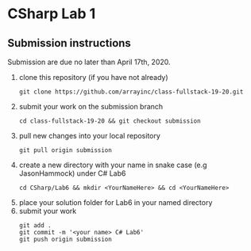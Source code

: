 # CSharp Lab 1

## Submission instructions

Submission are due no later than April 17th, 2020.

1. clone this repository (if you have not already)
   ```
   git clone https://github.com/arrayinc/class-fullstack-19-20.git
   ```
2. submit your work on the submission branch
   ```
   cd class-fullstack-19-20 && git checkout submission
   ```
3. pull new changes into your local repository
   ```
   git pull origin submission
   ```
4. create a new directory with your name in snake case (e.g JasonHammock) under C# Lab6
   ```
   cd CSharp/Lab6 && mkdir <YourNameHere> && cd <YourNameHere>
   ```
5. place your solution folder for Lab6 in your named directory
6. submit your work
   ```
   git add .
   git commit -m '<your name> C# Lab6'
   git push origin submission
   ```
